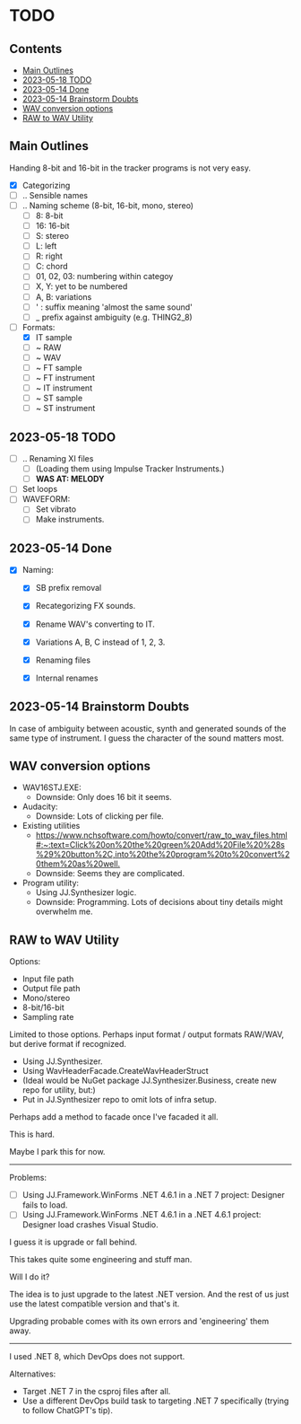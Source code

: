 TODO
====

<h2>Contents</h2>

- [Main Outlines](#main-outlines)
- [2023-05-18 TODO](#2023-05-18-todo)
- [2023-05-14 Done](#2023-05-14-done)
- [2023-05-14 Brainstorm Doubts](#2023-05-14-brainstorm-doubts)
- [WAV conversion options](#wav-conversion-options)
- [RAW to WAV Utility](#raw-to-wav-utility)

Main Outlines
-------------

Handing 8-bit and 16-bit in the tracker programs is not very easy.

- [x] Categorizing
- [ ] .. Sensible names
- [ ] .. Naming scheme (8-bit, 16-bit, mono, stereo)
    - [ ] 8: 8-bit
    - [ ] 16: 16-bit
    - [ ] S: stereo
    - [ ] L: left 
    - [ ] R: right
    - [ ] C: chord
    - [ ] 01, 02, 03: numbering within categoy
    - [ ] X, Y: yet to be numbered
    - [ ] A, B: variations
    - [ ] ' : suffix meaning 'almost the same sound'
    - [ ] _ prefix against ambiguity (e.g. THING2_8)
-  [ ] Formats:
    - [x] IT sample
    - [ ] ~ RAW
    - [ ] ~ WAV
    - [ ] ~ FT sample
    - [ ] ~ FT instrument
    - [ ] ~ IT instrument
    - [ ] ~ ST sample
    - [ ] ~ ST instrument

2023-05-18 TODO
---------------

- [ ] .. Renaming XI files
    - [ ] (Loading them using Impulse Tracker Instruments.)
    - [ ] __WAS AT: MELODY__
- [ ] Set loops
- [ ] WAVEFORM: 
    - [ ] Set vibrato
    - [ ] Make instruments.

2023-05-14 Done
---------------

- [x] Naming:
    - [x] SB prefix removal
    - [x] Recategorizing FX sounds.
    - [x] Rename WAV's converting to IT.
    - [x] Variations A, B, C instead of 1, 2, 3.
    - [x] Renaming files
    - [x] Internal renames


2023-05-14 Brainstorm Doubts
----------------------------

In case of ambiguity between acoustic, synth and generated sounds of the same type of instrument. I guess the character of the sound matters most.


WAV conversion options
----------------------

- WAV16STJ.EXE:
    - Downside: Only does 16 bit it seems.
- Audacity:
    - Downside: Lots of clicking per file.
- Existing utilities
    - <https://www.nchsoftware.com/howto/convert/raw_to_wav_files.html#:~:text=Click%20on%20the%20green%20Add%20File%20%28s%29%20button%2C,into%20the%20program%20to%20convert%20them%20as%20well.>
    - Downside: Seems they are complicated.
- Program utility:
    - Using JJ.Synthesizer logic.
    - Downside: Programming. Lots of decisions about tiny details might overwhelm me.


RAW to WAV Utility
------------------

Options:

- Input file path
- Output file path
- Mono/stereo
- 8-bit/16-bit
- Sampling rate

Limited to those options. Perhaps input format / output formats RAW/WAV, but derive format if recognized.

- Using JJ.Synthesizer.
- Using WavHeaderFacade.CreateWavHeaderStruct
- (Ideal would be NuGet package JJ.Synthesizer.Business, create new repo for utility, but:)
- Put in JJ.Synthesizer repo to omit lots of infra setup.

Perhaps add a method to facade once I've facaded it all.

This is hard.

Maybe I park this for now.

----

Problems:

- [ ] Using JJ.Framework.WinForms .NET 4.6.1 in a .NET 7 project: Designer fails to load.
- [ ] Using JJ.Framework.WinForms .NET 4.6.1 in a .NET 4.6.1 project: Designer load crashes Visual Studio.

I guess it is upgrade or fall behind.

This takes quite some engineering and stuff man.

Will I do it?

The idea is to just upgrade to the latest .NET version.
And the rest of us just use the latest compatible version and that's it.

Upgrading probable comes with its own errors and 'engineering' them away.

-----

I used .NET 8, which DevOps does not support.

Alternatives:

- Target .NET 7 in the csproj files after all.
- Use a different DevOps build task to targeting .NET 7 specifically (trying to follow ChatGPT's tip).
